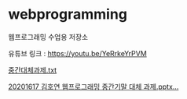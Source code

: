 # webprogramming
웹프로그래밍 수업용 저장소

유튜브 링크 : https://youtu.be/YeRrkeYrPVM

[중간대체과제.txt](https://github.com/rlaghdus/webprogramming/files/11593951/default.txt)

[20201617 김호연 웹프로그래밍 중간기말 대체 과제.pptx…]()
